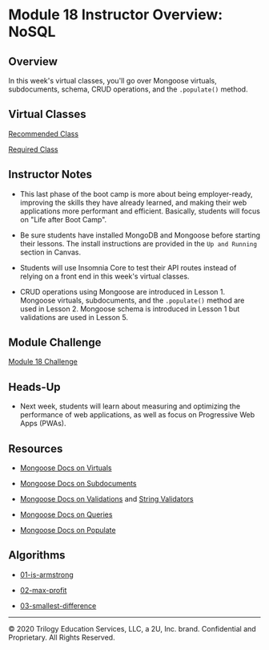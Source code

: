 # Module 18 Instructor Overview: NoSQL

## Overview

In this week's virtual classes, you'll go over Mongoose virtuals, subdocuments, schema, CRUD operations, and the `.populate()` method.

## Virtual Classes

[Recommended Class](./18.1-RECOMMENDED.md)

[Required Class](./18.2-REQUIRED.md)

## Instructor Notes

* This last phase of the boot camp is more about being employer-ready, improving the skills they have already learned, and making their web applications more performant and efficient. Basically, students will focus on "Life after Boot Camp". 

* Be sure students have installed MongoDB and Mongoose before starting their lessons. The install instructions are provided in the `Up and Running` section in Canvas. 

* Students will use Insomnia Core to test their API routes instead of relying on a front end in this week's virtual classes.

* CRUD operations using Mongoose are introduced in Lesson 1. Mongoose virtuals, subdocuments, and the `.populate()` method are used in Lesson 2. Mongoose schema is introduced in Lesson 1 but validations are used in Lesson 5.

## Module Challenge

[Module 18 Challenge](../../01-Class-Content/18-NoSQL/02-Challenge)

## Heads-Up

* Next week, students will learn about measuring and optimizing the performance of web applications, as well as focus on Progressive Web Apps (PWAs). 

## Resources

* [Mongoose Docs on Virtuals](https://mongoosejs.com/docs/tutorials/virtuals.html)

* [Mongoose Docs on Subdocuments](https://mongoosejs.com/docs/subdocs.html)

* [Mongoose Docs on Validations](https://mongoosejs.com/docs/validation.html) and [String Validators](https://mongoosejs.com/docs/schematypes.html#string-validators)

* [Mongoose Docs on Queries](https://mongoosejs.com/docs/queries.html)

* [Mongoose Docs on Populate](https://mongoosejs.com/docs/populate.html)

## Algorithms

* [01-is-armstrong](../../01-Class-Content/18-NoSQL/03-Algorithms/01-is-armstrong)

* [02-max-profit](../../01-Class-Content/18-NoSQL/03-Algorithms/02-max-profit)

* [03-smallest-difference](../../01-Class-Content/18-NoSQL/03-Algorithms/03-smallest-difference)

---
© 2020 Trilogy Education Services, LLC, a 2U, Inc. brand.  Confidential and Proprietary.  All Rights Reserved.